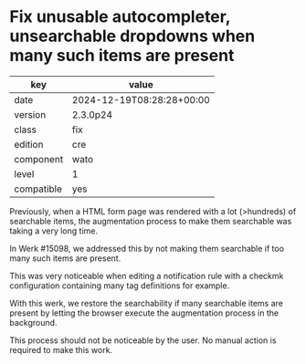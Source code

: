 [//]: # (werk v2)
# Fix unusable autocompleter, unsearchable dropdowns when many such items are present

key        | value
---------- | ---
date       | 2024-12-19T08:28:28+00:00
version    | 2.3.0p24
class      | fix
edition    | cre
component  | wato
level      | 1
compatible | yes

Previously, when a HTML form page was rendered with a lot (>hundreds) of
searchable items, the augmentation process to make them searchable was
taking a very long time.

In Werk #15098, we addressed this by not making them searchable if too
many such items are present.

This was very noticeable when editing a notification rule with a
checkmk configuration containing many tag definitions for example.

With this werk, we restore the searchability if many searchable items
are present by letting the browser execute the augmentation process in
the background.

This process should not be noticeable by the user. No manual action is
required to make this work.
